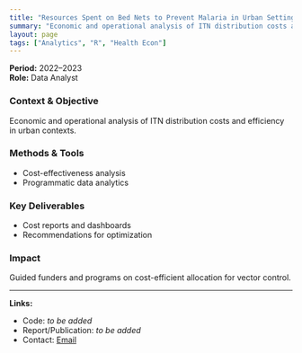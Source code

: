 ```yaml
---
title: "Resources Spent on Bed Nets to Prevent Malaria in Urban Settings"
summary: "Economic and operational analysis of ITN distribution costs and efficiency in urban contexts."
layout: page
tags: ["Analytics", "R", "Health Econ"]
---
```

**Period:** 2022–2023  
**Role:** Data Analyst

### Context & Objective  
Economic and operational analysis of ITN distribution costs and efficiency in urban contexts.

### Methods & Tools  
- Cost-effectiveness analysis
- Programmatic data analytics

### Key Deliverables  
- Cost reports and dashboards
- Recommendations for optimization

### Impact  
Guided funders and programs on cost-efficient allocation for vector control.

---
**Links:**  
- Code: _to be added_  
- Report/Publication: _to be added_  
- Contact: [Email](mailto:ousmanerabi12@gmail.com)
